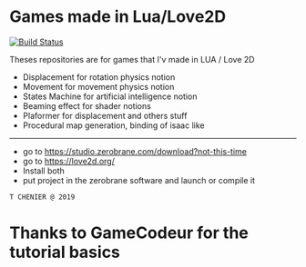 # Games made in Lua/Love2D

[![Build Status](https://api.travis-ci.org/pyenv/pyenv.svg?branch=master)](https://github.com/cerb3re/game_prototype_lua)

Theses repositories are for games that I'v made in LUA / Love 2D
- Displacement for rotation physics notion
- Movement for movement physics notion
- States Machine for artificial intelligence notion
- Beaming effect for shader notions
- Plaformer for displacement and others stuff
- Procedural map generation, binding of isaac like
------------------------------------------------------------------

- go to https://studio.zerobrane.com/download?not-this-time
- go to https://love2d.org/
- Install both
- put project in the zerobrane software and launch or compile it

`T CHENIER @ 2019`
# Thanks to GameCodeur for the tutorial basics
